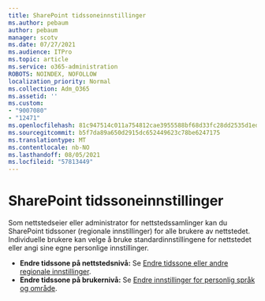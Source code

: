 ```yaml
---
title: SharePoint tidssoneinnstillinger
ms.author: pebaum
author: pebaum
manager: scotv
ms.date: 07/27/2021
ms.audience: ITPro
ms.topic: article
ms.service: o365-administration
ROBOTS: NOINDEX, NOFOLLOW
localization_priority: Normal
ms.collection: Adm_O365
ms.assetid: ''
ms.custom:
- "9007080"
- "12471"
ms.openlocfilehash: 81c947514c011a754812cae3955588bf68d33fc28dd2535d1ed3d180cb89a08a
ms.sourcegitcommit: b5f7da89a650d2915dc652449623c78be6247175
ms.translationtype: MT
ms.contentlocale: nb-NO
ms.lasthandoff: 08/05/2021
ms.locfileid: "57813449"
---
```

# <a name="sharepoint-time-zone-settings"></a>SharePoint tidssoneinnstillinger

Som nettstedseier eller administrator for nettstedssamlinger kan du SharePoint tidssoner (regionale innstillinger) for alle brukere av nettstedet. Individuelle brukere kan velge å bruke standardinnstillingene for nettstedet eller angi sine egne personlige innstillinger. 

- **Endre tidssone på nettstedsnivå:** Se [Endre tidssone eller andre regionale innstillinger](https://support.microsoft.com/office/change-regional-settings-for-a-site-e9e189c7-16e3-45d3-a090-770be6e83c1a). 
- **Endre tidssone på brukernivå:** Se [Endre innstillinger for personlig språk og område](https://support.microsoft.com/office/change-your-personal-language-and-region-settings-caa1fccc-bcdb-42f3-9e5b-45957647ffd7). 

